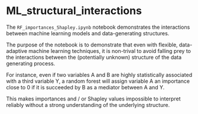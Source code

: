 # ML_structural_interactions
The ```RF_importances_Shapley.ipynb``` notebook demonstrates the interactions between machine learning models and data-generating structures.

The purpose of the notebook is to demonstrate that even with flexible, data-adaptive machine learning techniques, it is non-trival to avoid falling prey to the interactions between the (potentially unknown) structure of the data generating process.

For instance, even if two variables A and B are highly statistically associated with a third variable Y, a random forest will assign variable A an importance close to 0 if it is succeeded by B as a mediator between A and Y.

This makes importances and / or Shapley values impossible to interpret reliably without a strong understanding of the underlying structure.
